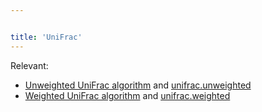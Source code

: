 ```yaml
---


title: 'UniFrac'
---
```

Relevant:

-   [Unweighted UniFrac
    algorithm](Unweighted_UniFrac_algorithm) and
    [unifrac.unweighted](unifrac.unweighted)
-   [Weighted UniFrac algorithm](Weighted_UniFrac_algorithm)
    and [unifrac.weighted](unifrac.weighted)
